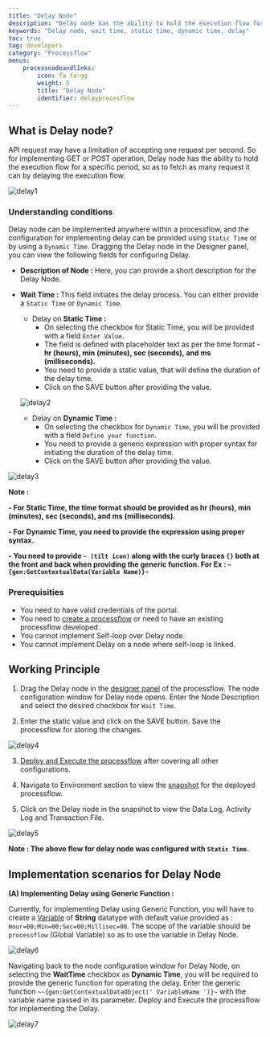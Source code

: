 ```yaml
---
title: "Delay Node"
description: "Delay node has the ability to hold the execution flow for a specific period, so as to fetch as many request it can by delaying the execution flow."
keywords: "Delay node, wait time, static time, dynamic time, delay"
toc: true
tag: developers
category: "Processflow"
menus: 
    processnodeandlinks:
        icon: fa fa-gg
        weight: 5
        title: "Delay Node" 
        identifier: delayprocesflow
---
```


## What is Delay node?

API request may have a limitation of accepting one request per second. So for implementing GET or POST operation, Delay node has the ability to hold the execution flow for a specific period, so as to fetch as many request it can by delaying the execution flow.

![delay1](/staticfiles/processflow/media/delaynode1.png)

### Understanding conditions

Delay node can be implemented anywhere within a processflow, and the configuration for implementing delay can be provided using `Static Time` or by using a `Dynamic Time`.
Dragging the Delay node in the Designer panel, you can view the following fields for configuring Delay.

- **Description of Node :** Here, you can provide a short description for the Delay Node.
- **Wait Time :** This field initiates the delay process. You can either provide a `Static Time` or `Dynamic Time`.

    - Delay on **Static Time :**
        - On selecting the checkbox for Static Time, you will be provided with a field `Enter Value`.
        - The field is defined with placeholder text as per the time format - **hr (hours), min (minutes), sec (seconds), and ms (milliseconds).**
        - You need to provide a static value, that will define the duration of the delay time.
        - Click on the SAVE button after providing the value.

    ![delay2](/staticfiles/processflow/media/delaynode2.png)

    - Delay on **Dynamic Time :**
        - On selecting the checkbox for `Dynamic Time`, you will be provided with a field `Define your function`.
        - You need to provide a generic expression with proper syntax for initiating the duration of the delay time.
        - Click on the SAVE button after providing the value.

![delay3](/staticfiles/processflow/media/delaynode3.png)

**Note :**

**- For Static Time, the time format should be provided as hr (hours), min (minutes), sec (seconds), and ms (milliseconds).**

**- For Dynamic Time, you need to provide the expression using proper syntax.**

**- You need to provide `~ (tilt icon)` along with the curly braces `{}` both at the front and back when providing the generic function. For Ex : `~{gen:GetContextualData(Variable Name)}~`**

### Prerequisities

- You need to have valid credentials of the portal.
- You need to [create a processflow](/getting%20started/create-your-first-processflow/) or need to have an existing processflow developed.
- You cannot implement Self-loop over Delay node.
- You cannot implement Delay on a node where self-loop is linked.

## Working Principle

1) Drag the Delay node in the [designer panel](/processflow/components-of-processflow/) of the processflow. The node configuration window for Delay node opens. Enter the Node Description and select the desired checkbox for `Wait Time`.

2) Enter the static value and click on the SAVE button. Save the processflow for storing the changes.

![delay4](/staticfiles/processflow/media/delaynode4.png)

3) [Deploy and Execute the processflow](/processflow/deploying-and-executing-processflow/) after covering all other configurations.

4) Navigate to Environment section to view the [snapshot](/processflow/snapshot-processflow/) for the deployed processflow.

5) Click on the Delay node in the snapshot to view the Data Log, Activity Log and Transaction File.

![delay5](/staticfiles/processflow/media/delaynode5.png)

**Note : The above flow for delay node was configured with `Static Time`.**

## Implementation scenarios for Delay Node

**(A) Implementing Delay using Generic Function :**

Currently, for implementing Delay using Generic Function, you will have to create a [Variable](/processflow/working-with-variable/#creating-variable) of **String** datatype with default value provided as : `Hour=00;Min=00;Sec=00;Millisec=00`. The scope of the variable should be `processflow` (Global Variable) so as to use the variable in Delay Node.

![delay6](/staticfiles/processflow/media/delaynode6.png)

Navigating back to the node configuration window for Delay Node, on selecting the **WaitTime** checkbox as **Dynamic Time**, you will be required to provide the generic function for operating the delay. Enter the generic function `~~{gen:GetContextualDataObject(' VariableName ')}~` with the variable name passed in its parameter. 
Deploy and Execute the processflow for implementing the Delay.

![delay7](/staticfiles/processflow/media/delaynode7.png)
